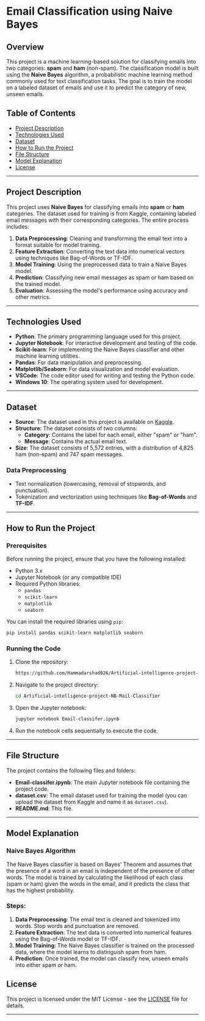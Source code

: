 
# Email Classification using Naive Bayes

## Overview
This project is a machine learning-based solution for classifying emails into two categories: **spam** and **ham** (non-spam). The classification model is built using the **Naive Bayes** algorithm, a probabilistic machine learning method commonly used for text classification tasks. The goal is to train the model on a labeled dataset of emails and use it to predict the category of new, unseen emails.

## Table of Contents
- [Project Description](#project-description)
- [Technologies Used](#technologies-used)
- [Dataset](#dataset)
- [How to Run the Project](#how-to-run-the-project)
- [File Structure](#file-structure)
- [Model Explanation](#model-explanation)
- [License](#license)

---

## Project Description

This project uses **Naive Bayes** for classifying emails into **spam** or **ham** categories. The dataset used for training is from Kaggle, containing labeled email messages with their corresponding categories. The entire process includes:
1. **Data Preprocessing**: Cleaning and transforming the email text into a format suitable for model training.
2. **Feature Extraction**: Converting the text data into numerical vectors using techniques like Bag-of-Words or TF-IDF.
3. **Model Training**: Using the preprocessed data to train a Naive Bayes model.
4. **Prediction**: Classifying new email messages as spam or ham based on the trained model.
5. **Evaluation**: Assessing the model's performance using accuracy and other metrics.

---

## Technologies Used

- **Python**: The primary programming language used for this project.
- **Jupyter Notebook**: For interactive development and testing of the code.
- **Scikit-learn**: For implementing the Naive Bayes classifier and other machine learning utilities.
- **Pandas**: For data manipulation and preprocessing.
- **Matplotlib/Seaborn**: For data visualization and model evaluation.
- **VSCode**: The code editor used for writing and testing the Python code.
- **Windows 10**: The operating system used for development.

---

## Dataset

- **Source**: The dataset used in this project is available on [Kaggle](https://www.kaggle.com).
- **Structure**: The dataset consists of two columns:
  - **Category**: Contains the label for each email, either "spam" or "ham".
  - **Message**: Contains the actual email text.
- **Size**: The dataset consists of 5,572 entries, with a distribution of 4,825 ham (non-spam) and 747 spam messages.
  
### Data Preprocessing
- Text normalization (lowercasing, removal of stopwords, and punctuation).
- Tokenization and vectorization using techniques like **Bag-of-Words** and **TF-IDF**.

---

## How to Run the Project

### Prerequisites
Before running the project, ensure that you have the following installed:
- Python 3.x
- Jupyter Notebook (or any compatible IDE)
- Required Python libraries:
  - `pandas`
  - `scikit-learn`
  - `matplotlib`
  - `seaborn`

You can install the required libraries using `pip`:
```bash
pip install pandas scikit-learn matplotlib seaborn
```

### Running the Code
1. Clone the repository:
   ```bash
   https://github.com/Hammadarshad026/Artificial-intelligence-project-NB-Mail-Classifier.git
   ```
2. Navigate to the project directory:
   ```bash
   cd Artificial-intelligence-project-NB-Mail-Classifier
   ```
3. Open the Jupyter notebook:
   ```bash
   jupyter notebook Email-classifer.ipynb
   ```
4. Run the notebook cells sequentially to execute the code.

---

## File Structure

The project contains the following files and folders:
- **Email-classifer.ipynb**: The main Jupyter notebook file containing the project code.
- **dataset.csv**: The email dataset used for training the model (you can upload the dataset from Kaggle and name it as `dataset.csv`).
- **README.md**: This file.

---

## Model Explanation

### Naive Bayes Algorithm
The Naive Bayes classifier is based on Bayes' Theorem and assumes that the presence of a word in an email is independent of the presence of other words. The model is trained by calculating the likelihood of each class (spam or ham) given the words in the email, and it predicts the class that has the highest probability.

### Steps:
1. **Data Preprocessing**: The email text is cleaned and tokenized into words. Stop words and punctuation are removed.
2. **Feature Extraction**: The text data is converted into numerical features using the Bag-of-Words model or TF-IDF.
3. **Model Training**: The Naive Bayes classifier is trained on the processed data, where the model learns to distinguish spam from ham.
4. **Prediction**: Once trained, the model can classify new, unseen emails into either spam or ham.


## License

This project is licensed under the MIT License - see the [LICENSE](LICENSE) file for details.

---

